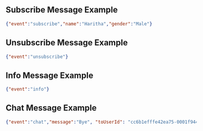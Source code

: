 ## Subscribe Message Example

```json
{"event":"subscribe","name":"Haritha","gender":"Male"}
```

## Unsubscribe Message Example

```json
{"event":"unsubscribe"}
```

## Info Message Example

```json
{"event":"info"}
```

## Chat Message Example

```json
{"event":"chat","message":"Bye", "toUserId": "cc6b1efffe42ea75-0001f944-00000001-09b49785489128d7-eaddf80a"}
```